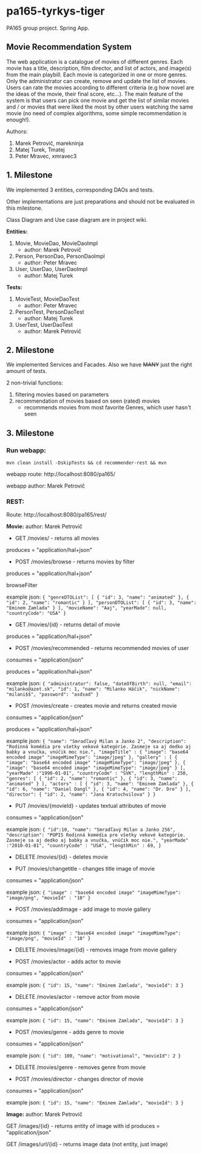 # pa165-tyrkys-tiger
PA165 group project. Spring App.

## Movie Recommendation System

The web application is a catalogue of movies of different genres. Each movie has a title, description, film director, and list of actors, and image(s) from the main playbill. Each movie is categorized in one or more genres. Only the administrator can create, remove and update the list of movies. Users can rate the movies according to different criteria (e.g how novel are the ideas of the movie, their final score, etc…). The main feature of the system is that users can pick one movie and get the list of similar movies and / or movies that were liked the most by other users watching the same movie (no need of complex algorithms, some simple recommendation is enough!).

Authors:
1.  Marek Petrovič, marekninja
2.  Matej Turek, Tmatej
3.  Peter Mravec, xmravec3

## 1. Milestone
We implemented 3 entities, corresponding DAOs and tests. 

Other implementations are just preparations and should not be evaluated in this milestone.

Class Diagram and Use case diagram are in project wiki.

**Entities:**
1.  Movie, MovieDao, MovieDaoImpl
    *   author: Marek Petrovič
2.  Person, PersonDao, PersonDaoImpl
    *   author: Peter Mravec
3.  User, UserDao, UserDaoImpl
    *   author: Matej Turek

**Tests:**
1.  MovieTest, MovieDaoTest
    *   author: Peter Mravec
2.  PersonTest, PersonDaoTest
    *   author: Matej Turek
3.  UserTest, UserDaoTest
    *   author: Marek Petrovič

## 2. Milestone

We implemented Services and Facades.
Also we have ~~MANY~~ just the right amount of tests.

2 non-trivial functions:
1.  filtering movies based on parameters
2.  recommendation of movies based on seen (rated) movies
    *  recommends movies from most favorite Genres, which user hasn't seen

## 3. Milestone

### Run webapp:

`mvn clean install -DskipTests && cd recommender-rest && mvn`

webapp route: http://localhost:8080/pa165/ 

webapp author: Marek Petrovič

### REST:

Route: http://localhost:8080/pa165/rest/

**Movie:** author: Marek Petrovič

*   GET /movies/  - returns all movies

produces = "application/hal+json"


*   POST /movies/browse - returns movies by filter

produces = "application/hal+json"

browseFilter

example json:
`{
"genreDTOList": [
{
"id": 3,
"name": "animated"
},
{
"id": 2,
"name": "romantic"
}
],
"personDTOList": [
{
"id": 3,
"name": "Eminem Zamlada"
}
],
"movieName": "Aaj",
"yearMade": null,
"countryCode": "USA"
}`


*   GET /movies/{id}  - returns detail of movie

produces = "application/hal+json"

*   POST /movies/recommended - returns recommended movies of user

consumes = "application/json"

produces = "application/hal+json"

example json:
`{
"administrator": false,
"dateOfBirth": null,
"email": "milanko@azet.sk",
"id": 1,
"name": "Milanko Háčik",
"nickName": "milani$$",
"password": "asdsad"
}`

*   POST /movies/create - creates movie and returns created movie

consumes = "application/json"

produces = "application/hal+json"

example json:
`
{
"name": "Smradľavý Milan a Janko 2",
"description": "Rodinná komédia pre všetky vekové kategórie. Zasmeje sa aj dedko aj babky a vnučka, vnúčik moc nie.",
"imageTitle" : {
"image": "base64 encoded image"
"imageMimeType": "image/jpeg"
},
"gallery" : [
{
"image": "base64 encoded image"
"imageMimeType": "image/jpeg"
},
{
"image": "base64 encoded image"
"imageMimeType": "image/jpeg"
}
],
"yearMade" :"1990-01-01",
"countryCode" : "SVK",
"lengthMin" : 250,
"genres": [
{
"id": 2,
"name": "romantic"
},
{
"id": 3,
"name": "animated"
}
],
"actors" : [
{
"id": 3,
"name": "Eminem Zamlada"
},
{
"id": 6,
"name": "Daniel Dangl"
},
{
"id": 4,
"name": "Dr. Dre"
}
],
"director": {
"id": 2,
"name": "Jana Kratochvilova"
}
}
`

*   PUT /movies/{movieId} - updates textual attributes of movie

consumes = "application/json"

example json:
`
{
"id":10,
"name": "Smradľavý Milan a Janko 256",
"description": "POPIS Rodinná komédia pre všetky vekové kategórie. Zasmeje sa aj dedko aj babky a vnučka, vnúčik moc nie.",
"yearMade" :"2010-01-01",
"countryCode" : "USA",
"lengthMin" : 69,
}
`

*   DELETE /movies/{id} - deletes movie


*   PUT /movies/changetitle - changes title image of movie

consumes = "application/json"

example json:
`
{
"image" : "base64 encoded image"
"imageMimeType": "image/png",
"movieId" : "10"
}
`

*   POST /movies/addimage - add image to movie gallery

consumes = "application/json"

example json:
`
{
"image" : "base64 encoded image"
"imageMimeType": "image/png",
"movieId" : "10"
}
`

*   DELETE /movies/image/{id} - removes image from movie gallery

*   POST /movies/actor - adds actor to movie

consumes = "application/json"

example json:
`{
"id": 15,
"name": "Eminem Zamlada",
"movieId": 3
}
`

*   DELETE /movies/actor - remove actor from movie

consumes = "application/json"

example json:
`{
"id": 15,
"name": "Eminem Zamlada",
"movieId": 3
}
`

*   POST /movies/genre - adds genre to movie

consumes = "application/json"

example json:
`{
"id": 100,
"name": "motivational",
"movieId": 2
}`

*   DELETE /movies/genre - removes genre from movie

*   POST /movies/director - changes director of movie

consumes = "application/json"

example json:
`{
"id": 15,
"name": "Eminem Zamlada",
"movieId": 3
}
`

**Image:** author: Marek Petrovič

GET /images/{id} - returns entity of image with id
produces = "application/json"

GET /images/url/{id} - returns image data (not entity, just image)
